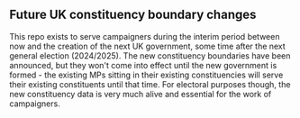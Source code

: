 ## Future UK constituency boundary changes
This repo exists to serve campaigners during the interim period between now and the creation of the next UK government, some time after the next general election (2024/2025). 
The new constituency boundaries have been announced, but they won't come into effect until the new government is formed - the existing MPs sitting in their existing constituencies will serve their existing constituents until that time. 
For electoral purposes though, the new constituency data is very much alive and essential for the work of campaigners.

